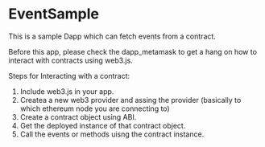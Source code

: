 # EventSample
This is a sample Dapp which can fetch events from a contract.

Before this app, please check the dapp_metamask to get a hang on how to interact with contracts using web3.js.

Steps for Interacting with a contract:

1. Include web3.js in your app.
2. Createa a new web3 provider and assing the provider (basically to which ethereum node you are connecting to)
3. Create a contract object using ABI.
4. Get the deployed instance of that contract object.
5. Call the events or methods uisng the contract instance.
